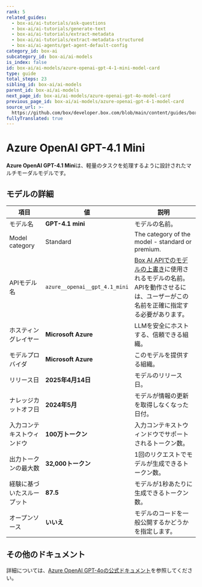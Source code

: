 ```yaml
---
rank: 5
related_guides:
  - box-ai/ai-tutorials/ask-questions
  - box-ai/ai-tutorials/generate-text
  - box-ai/ai-tutorials/extract-metadata
  - box-ai/ai-tutorials/extract-metadata-structured
  - box-ai/ai-agents/get-agent-default-config
category_id: box-ai
subcategory_id: box-ai/ai-models
is_index: false
id: box-ai/ai-models/azure-openai-gpt-4-1-mini-model-card
type: guide
total_steps: 23
sibling_id: box-ai/ai-models
parent_id: box-ai/ai-models
next_page_id: box-ai/ai-models/azure-openai-gpt-4o-model-card
previous_page_id: box-ai/ai-models/azure-openai-gpt-4-1-model-card
source_url: >-
  https://github.com/box/developer.box.com/blob/main/content/guides/box-ai/ai-models/azure-openai-gpt-4-1-mini-model-card.md
fullyTranslated: true
---
```

# Azure OpenAI GPT-4.1 Mini

**Azure OpenAI GPT-4.1 Mini**は、軽量のタスクを処理するように設計されたマルチモーダルモデルです。

## モデルの詳細

| 項目             | 値                             | 説明                                                                                 |
| -------------- | ----------------------------- | ---------------------------------------------------------------------------------- |
| モデル名           | **GPT-4.1 mini**              | モデルの名前。                                                                            |
| Model category | Standard                      | The category of the model - standard or premium.                                   |
| APIモデル名        | `azure__openai__gpt_4.1_mini` | [Box AI APIでのモデルの上書き][overrides]に使用されるモデルの名前。APIを動作させるには、ユーザーがこの名前を正確に指定する必要があります。 |
| ホスティングレイヤー     | **Microsoft Azure**           | LLMを安全にホストする、信頼できる組織。                                                              |
| モデルプロバイダ       | **Microsoft Azure**           | このモデルを提供する組織。                                                                      |
| リリース日          | **2025年4月14日**                | モデルのリリース日。                                                                         |
| ナレッジカットオフ日     | **2024年5月**                   | モデルが情報の更新を取得しなくなった日付。                                                              |
| 入力コンテキストウィンドウ  | **100万トークン**                  | 入力コンテキストウィンドウでサポートされるトークン数。                                                        |
| 出力トークンの最大数     | **32,000トークン**                | 1回のリクエストでモデルが生成できるトークン数。                                                           |
| 経験に基づいたスループット  | **87.5**                      | モデルが1秒あたりに生成できるトークン数。                                                              |
| オープンソース        | **いいえ**                       | モデルのコードを一般公開するかどうかを指定します。                                                          |

## その他のドキュメント

詳細については、[Azure OpenAI GPT-4oの公式ドキュメント][azure-ai-mini-4o-model]を参照してください。

[azure-ai-mini-4o-model]: https://learn.microsoft.com/en-us/azure/ai-services/openai/concepts/models?tabs=python-secure#gpt-4o-and-gpt-4-turbo

[overrides]: g://box-ai/ai-agents/ai-agent-overrides
